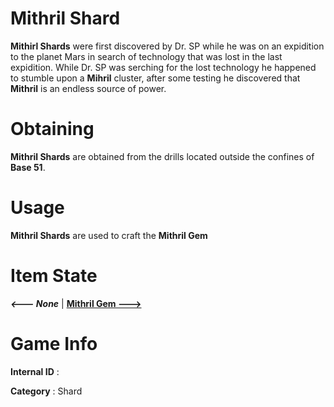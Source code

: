 # Mithril Shard

**Mithirl Shards** were first discovered by Dr. SP while he was on an expidition to the planet Mars in search of technology that was lost in the last expidition. While Dr. SP was serching for the lost technology he happened to stumble upon a **Mihril** cluster, after some testing he discovered that **Mithril** is an endless source of power.

# Obtaining

**Mithril Shards** are obtained from the drills located outside the confines of **Base 51**.

# Usage

**Mithril Shards** are used to craft the **Mithril Gem**


# Item State

***<--- None***       | [**Mithril Gem --->**](https://github.com/AlphaMC0/Lone-Martian/blob/main/Mithril%20Gem.md)

# Game Info

**Internal ID** : 

**Category** : Shard

